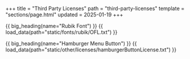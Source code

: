 +++
title = "Third Party Licenses"
path = "third-party-licenses"
template = "sections/page.html"
updated = 2025-01-19
+++

{{ big_heading(name="Rubik Font") }}
{{ load_data(path="static/fonts/rubik/OFL.txt") }}

{{ big_heading(name="Hamburger Menu Button") }}
{{ load_data(path="static/other/licenses/hamburgerButtonLicense.txt") }}